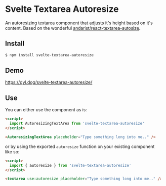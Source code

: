 # Svelte Textarea Autoresize

An autoresizing textarea component that adjusts it's height based on it's content.
Based on the wonderful [andarist/react-textarea-autosize](https://github.com/Andarist/react-textarea-autosize).

## Install

```sh
$ npm install svelte-textarea-autoresize
```

## Demo

https://dyl.dog/svelte-textarea-autoresize/

## Use

You can either use the component as is:

```html
<script>
  import AutoresizingTextArea from 'svelte-textarea-autoresize'
</script>

<AutoresizingTextArea placeholder="Type something long into me.." />
```

or by using the exported `autoresize` function on your existing component like so:

```html
<script>
  import { autoresize } from 'svelte-textarea-autoresize'
</script>

<textarea use:autoresize placeholder="Type something long into me.." />
```

